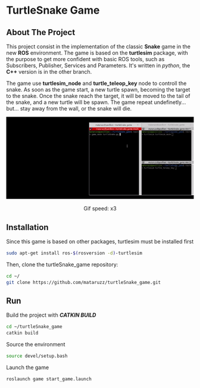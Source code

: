 # TurtleSnake Game

## About The Project
This project consist in the implementation of the classic **Snake** game in the new **ROS** environment. The game is based on the **turtlesim** package, with the purpose to get more confident with basic ROS tools, such as Subscribers, Publisher, Services and Parameters. It's written in *python*, the **C++** version is in the other branch.

The game use **turtlesim_node** and **turtle_teleop_key** node to controll the snake. As soon as the game start, a new turtle spawn, becoming the target to the snake. Once the snake reach the target, it will be moved to the tail of the snake, and a new turtle will be spawn. The game repeat undefinetly... but... stay away from the wall, or the snake will die.

<div align="center">
<img src="https://github.com/mataruzz/turtleSnake_game/blob/Python/turtleSnake_game.gif"> 
  
Gif speed: x3
</div>

## Installation
Since this game is based on other packages, turtlesim must be installed first
```sh
sudo apt-get install ros-$(rosversion -d)-turtlesim
```
Then, clone the turtleSnake_game repository:
```sh
cd ~/
git clone https://github.com/mataruzz/turtleSnake_game.git
```

## Run
Build the project with ***CATKIN BUILD***
```sh
cd ~/turtleSnake_game
catkin build
```
Source the environment
```sh
source devel/setup.bash
```
Launch the game
```sh
roslaunch game start_game.launch
```
